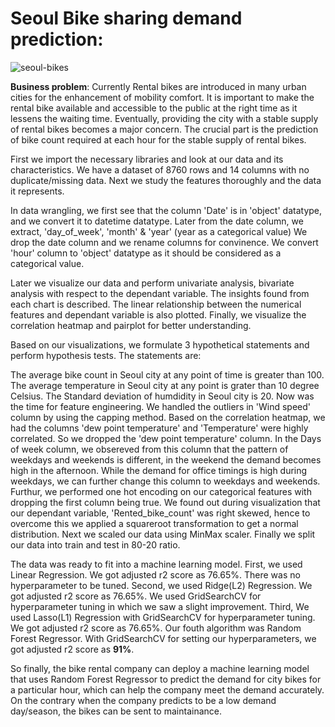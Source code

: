 # **Seoul Bike sharing demand prediction:** <br>

![seoul-bikes](https://user-images.githubusercontent.com/119489207/226161455-134563c3-f225-49c8-bb8e-47ce8252e8e6.jpg)

**Business problem**: Currently Rental bikes are introduced in many urban cities for the enhancement of mobility comfort. It is important to make the rental bike available and accessible to the public at the right time as it lessens the waiting time. Eventually, providing the city with a stable supply of rental bikes becomes a major concern. The crucial part is the prediction of bike count required at each hour for the stable supply of rental bikes.

First we import the necessary libraries and look at our data and its characteristics. We have a dataset of 8760 rows and 14 columns with no duplicate/missing data. Next we study the features thoroughly and the data it represents.

In data wrangling, we first see that the column 'Date' is in 'object' datatype, and we convert it to datetime datatype. Later from the date column, we extract, 'day_of_week', 'month' & 'year' (year as a categorical value) We drop the date column and we rename columns for convinence. We convert 'hour' column to 'object' datatype as it should be considered as a categorical value.

Later we visualize our data and perform univariate analysis, bivariate analysis with respect to the dependant variable. The insights found from each chart is described. The linear relationship between the numerical features and dependant variable is also plotted. Finally, we visualize the correlation heatmap and pairplot for better understanding.

Based on our visualizations, we formulate 3 hypothetical statements and perform hypothesis tests. The statements are:

The average bike count in Seoul city at any point of time is greater than 100.
The average temperature in Seoul city at any point is grater than 10 degree Celsius.
The Standard deviation of humdidity in Seoul city is 20.
Now was the time for feature engineering. We handled the outliers in 'Wind speed' column by using the capping method. Based on the correlation heatmap, we had the columns 'dew point temperature' and 'Temperature' were highly correlated. So we dropped the 'dew point temperature' column. In the Days of week column, we obsereved from this column that the pattern of weekdays and weekends is different, in the weekend the demand becomes high in the afternoon. While the demand for office timings is high during weekdays, we can further change this column to weekdays and weekends. Furthur, we performed one hot encoding on our categorical features with dropping the first column being true. We found out during visualization that our dependant variable, 'Rented_bike_count' was right skewed, hence to overcome this we applied a squareroot transformation to get a normal distribution. Next we scaled our data using MinMax scaler. Finally we split our data into train and test in 80-20 ratio.

The data was ready to fit into a machine learning model. First, we used Linear Regression. We got adjusted r2 score as 76.65%. There was no hyperparameter to be tuned. Second, we used Ridge(L2) Regression. We got adjusted r2 score as 76.65%. We used GridSearchCV for hyperparameter tuning in which we saw a slight improvement. Third, We used Lasso(L1) Regression with GridSearchCV for hyperparameter tuning. We got adjusted r2 score as 76.65%. Our fouth algorithm was Random Forest Regressor. With GridSearchCV for setting our hyperparameters, we got adjusted r2 score as **91%**.

So finally, the bike rental company can deploy a machine learning model that uses Random Forest Regressor to predict the demand for city bikes for a particular hour, which can help the company meet the demand accurately. On the contrary when the company predicts to be a low demand day/season, the bikes can be sent to maintainance.
